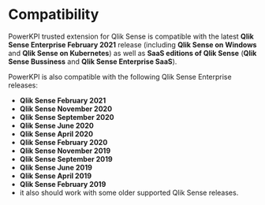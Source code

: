 # Compatibility

PowerKPI trusted extension for Qlik Sense is compatible with the latest **Qlik Sense Enterprise February 2021** release \(including **Qlik Sense on Windows** and **Qlik Sense on Kubernetes**\) as well as **SaaS editions of Qlik Sense** \(**Qlik Sense Bussiness** and **Qlik Sense Enterprise SaaS**\).

PowerKPI is also compatible with the following Qlik Sense Enterprise releases: 

* **Qlik Sense February 2021**
* **Qlik Sense November 2020**
* **Qlik Sense September 2020**
* **Qlik Sense June 2020** 
* **Qlik Sense April 2020**
* **Qlik Sense February 2020**  
* **Qlik Sense November 2019**
* **Qlik Sense September 2019**
* **Qlik Sense June 2019**
* **Qlik Sense April 2019**
* **Qlik Sense February 2019**
* it also should work with some older supported Qlik Sense releases. 

